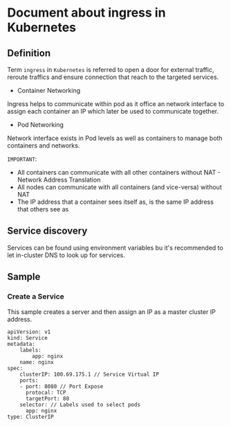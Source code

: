 # Document about ingress in Kubernetes

## Definition

Term `ingress` in `Kubernetes` is referred to open a door for external traffic, reroute traffics and ensure connection that reach to the targeted services.

* Container Networking

Ingress helps to communicate within pod as it office an network interface to assign each container an IP which later be used to communicate together.

* Pod Networking

Network interface exists in Pod levels as well as  containers to manage both containers and networks.

`IMPORTANT`:

* All containers can communicate with all other containers without NAT - Network Address Translation
* All nodes can communicate with all containers (and vice-versa) without NAT
* The IP address that a container sees itself as, is the same IP address that others see as

## Service discovery

Services can be found using environment variables bu it's recommended to let in-cluster DNS to look up for services.
 
## Sample

### Create a Service

This sample creates a server and then assign an IP as a master cluster IP address.

```kubernetes
apiVersion: v1
kind: Service
metadata:
    labels:
        app: nginx
    name: nginx
spec:
    clusterIP: 100.69.175.1 // Service Virtual IP
    ports:
    - port: 8080 // Port Expose
      protocal: TCP
      targetPort: 80
    selector: // Labels used to select pods
      app: nginx
type: ClusterIP
```

